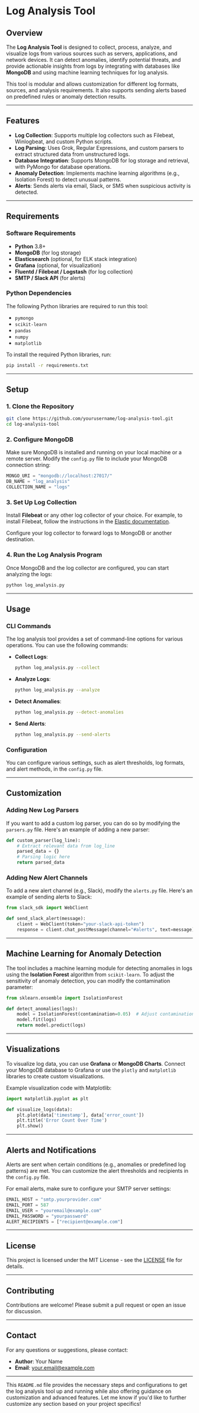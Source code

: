 # Log Analysis Tool

## Overview

The **Log Analysis Tool** is designed to collect, process, analyze, and visualize logs from various sources such as servers, applications, and network devices. It can detect anomalies, identify potential threats, and provide actionable insights from logs by integrating with databases like **MongoDB** and using machine learning techniques for log analysis.

This tool is modular and allows customization for different log formats, sources, and analysis requirements. It also supports sending alerts based on predefined rules or anomaly detection results.

---

## Features

- **Log Collection**: Supports multiple log collectors such as Filebeat, Winlogbeat, and custom Python scripts.
- **Log Parsing**: Uses Grok, Regular Expressions, and custom parsers to extract structured data from unstructured logs.
- **Database Integration**: Supports MongoDB for log storage and retrieval, with PyMongo for database operations.
- **Anomaly Detection**: Implements machine learning algorithms (e.g., Isolation Forest) to detect unusual patterns.
- **Alerts**: Sends alerts via email, Slack, or SMS when suspicious activity is detected.

---

## Requirements

### Software Requirements

- **Python** 3.8+
- **MongoDB** (for log storage)
- **Elasticsearch** (optional, for ELK stack integration)
- **Grafana** (optional, for visualization)
- **Fluentd / Filebeat / Logstash** (for log collection)
- **SMTP / Slack API** (for alerts)

### Python Dependencies

The following Python libraries are required to run this tool:

- `pymongo`
- `scikit-learn`
- `pandas`
- `numpy`
- `matplotlib`

To install the required Python libraries, run:

```bash
pip install -r requirements.txt
```

---

## Setup

### 1. Clone the Repository

```bash
git clone https://github.com/yourusername/log-analysis-tool.git
cd log-analysis-tool
```

### 2. Configure MongoDB

Make sure MongoDB is installed and running on your local machine or a remote server. Modify the `config.py` file to include your MongoDB connection string:

```python
MONGO_URI = "mongodb://localhost:27017/"
DB_NAME = "log_analysis"
COLLECTION_NAME = "logs"
```

### 3. Set Up Log Collection

Install **Filebeat** or any other log collector of your choice. For example, to install Filebeat, follow the instructions in the [Elastic documentation](https://www.elastic.co/guide/en/beats/filebeat/current/filebeat-installation.html).

Configure your log collector to forward logs to MongoDB or another destination.

### 4. Run the Log Analysis Program

Once MongoDB and the log collector are configured, you can start analyzing the logs:

```bash
python log_analysis.py
```

---

## Usage

### CLI Commands

The log analysis tool provides a set of command-line options for various operations. You can use the following commands:

- **Collect Logs**:
  
  ```bash
  python log_analysis.py --collect
  ```

- **Analyze Logs**:
  
  ```bash
  python log_analysis.py --analyze
  ```

- **Detect Anomalies**:
  
  ```bash
  python log_analysis.py --detect-anomalies
  ```

- **Send Alerts**:
  
  ```bash
  python log_analysis.py --send-alerts
  ```

### Configuration

You can configure various settings, such as alert thresholds, log formats, and alert methods, in the `config.py` file.

---

## Customization

### Adding New Log Parsers

If you want to add a custom log parser, you can do so by modifying the `parsers.py` file. Here's an example of adding a new parser:

```python
def custom_parser(log_line):
    # Extract relevant data from log_line
    parsed_data = {}
    # Parsing logic here
    return parsed_data
```

### Adding New Alert Channels

To add a new alert channel (e.g., Slack), modify the `alerts.py` file. Here's an example of sending alerts to Slack:

```python
from slack_sdk import WebClient

def send_slack_alert(message):
    client = WebClient(token="your-slack-api-token")
    response = client.chat_postMessage(channel="#alerts", text=message)
```

---

## Machine Learning for Anomaly Detection

The tool includes a machine learning module for detecting anomalies in logs using the **Isolation Forest** algorithm from `scikit-learn`. To adjust the sensitivity of anomaly detection, you can modify the contamination parameter:

```python
from sklearn.ensemble import IsolationForest

def detect_anomalies(logs):
    model = IsolationForest(contamination=0.05)  # Adjust contamination as needed
    model.fit(logs)
    return model.predict(logs)
```

---

## Visualizations

To visualize log data, you can use **Grafana** or **MongoDB Charts**. Connect your MongoDB database to Grafana or use the `plotly` and `matplotlib` libraries to create custom visualizations.

Example visualization code with Matplotlib:

```python
import matplotlib.pyplot as plt

def visualize_logs(data):
    plt.plot(data['timestamp'], data['error_count'])
    plt.title('Error Count Over Time')
    plt.show()
```

---

## Alerts and Notifications

Alerts are sent when certain conditions (e.g., anomalies or predefined log patterns) are met. You can customize the alert thresholds and recipients in the `config.py` file.

For email alerts, make sure to configure your SMTP server settings:

```python
EMAIL_HOST = "smtp.yourprovider.com"
EMAIL_PORT = 587
EMAIL_USER = "youremail@example.com"
EMAIL_PASSWORD = "yourpassword"
ALERT_RECIPIENTS = ["recipient@example.com"]
```

---

## License

This project is licensed under the MIT License - see the [LICENSE](LICENSE) file for details.

---

## Contributing

Contributions are welcome! Please submit a pull request or open an issue for discussion.

---

## Contact

For any questions or suggestions, please contact:

- **Author**: Your Name
- **Email**: your.email@example.com

---

This `README.md` file provides the necessary steps and configurations to get the log analysis tool up and running while also offering guidance on customization and advanced features. Let me know if you'd like to further customize any section based on your project specifics!
